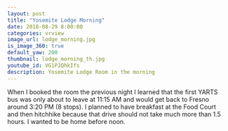 ```yaml
---
layout: post
title: "Yosemite Lodge Morning"
date: 2018-08-29 8:00:00
categories: vrview
image_url: lodge_morning.jpg
is_image_360: true
default_yaw: 200
thumbnail: lodge_morning_th.jpg
youtube_id: VG1PJQhkIfs
description: Yosemite Lodge Room in the morning
---
```

When I booked the room the previous night I learned that the first YARTS bus was only about to leave at 11:15 AM and would get back to Fresno around 3:20 PM (8 stops).
I planned to have breakfast at the Food Court and then hitchhike because that drive should not take much more than 1.5 hours. I wanted to be home before noon.

